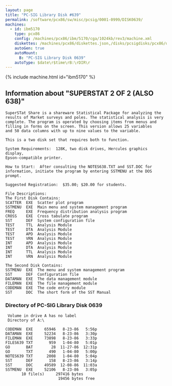 ```yaml
---
layout: page
title: "PC-SIG Library Disk #639"
permalink: /software/pcx86/sw/misc/pcsig/0001-0999/DISK0639/
machines:
  - id: ibm5170
    type: pcx86
    config: /machines/pcx86/ibm/5170/cga/1024kb/rev3/machine.xml
    diskettes: /machines/pcx86/diskettes.json,/disks/pcsigdisks/pcx86/diskettes.json
    autoGen: true
    autoMount:
      B: "PC-SIG Library Disk 0639"
    autoType: $date\r$time\rB:\rDIR\r
---
```


{% include machine.html id="ibm5170" %}

## Information about "SUPERSTAT 2 OF 2 (ALSO 638)"

    SuperSTat Share is a shareware Statistical Package for analyzing the
    results of Market surveys and poles. The statistical analysis is very
    complete. The program is operated by choosing items from menus and
    filling in forms on the screen. This version allows 25 variables
    and 50 data columns with up to nine values to the variable.
    
    This is a two disk set that requires both to function.
    
    System Requirements:  128K, two disk drives, Hercules graphics display,
    Epson-compatible printer.
    
    How to Start:  After consulting the NOTES638.TXT and SST.DOC for
    information, initiate the program by entering SSTMENU at the DOS
    prompt.
    
    Suggested Registration:  $35.00; $20.00 for students.
    
    File Descriptions:
    The First Disk Contains:
    SCATTER  EXE  Scatter plot program
    SSTMENU  EXE  Main menu and system management program
    FREQ     EXE  Frequency distribution analysis program
    CROSS    EXE  Cross tabulate program
    SST      DEF  System configuration file
    TEST     TTL  Analysis Module
    TEST     DTA  Analysis Module
    TEST     APD  Analysis Module
    TEST     VRN  Analysis Module
    INT      APD  Analysis Module
    INT      DTA  Analysis Module
    INT      TTL  Analysis Module
    INT      VRN  Analysis Module
    
    The Second Disk Contains:
    SSTMENU  EXE  The menu and system management program
    SST      DEF  Configuration file
    DATAMAN  EXE  The data management module
    FILEMAN  EXE  The file management module
    CODEMAN  EXE  The code entry module
    SST      DOC  The short form of the SST Manual

### Directory of PC-SIG Library Disk 0639

     Volume in drive A has no label
     Directory of A:\

    CODEMAN  EXE     65946   8-23-86   5:56p
    DATAMAN  EXE     52234   8-23-86   3:30p
    FILEMAN  EXE     73898   8-23-86   3:33p
    FILES639 TXT       959   1-04-80   5:01p
    GO       BAT        28  11-27-86  12:31p
    GO       TXT       490   1-04-80   5:00p
    NOTES639 TXT      2008   1-04-80   5:04p
    SST      DEF       158   8-23-86   3:14p
    SST      DOC     49589  12-08-86  11:03a
    SSTMENU  EXE     52106   8-23-86   3:05p
           10 file(s)     297416 bytes
                           19456 bytes free
